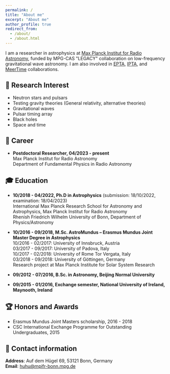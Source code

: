 ```yaml
---
permalink: /
title: "About me"
excerpt: "About me"
author_profile: true
redirect_from: 
  - /about/
  - /about.html
---
```

I am a researcher in astrophysics at [Max Planck Institut for Radio Astronomy](https://www.mpifr-bonn.mpg.de/2169/en), funded by MPG-CAS "LEGACY" collaboration on low-frequency gravitational wave astronomy. I am also involved in [EPTA](http://http//www.epta.eu.org/), [IPTA](https://ipta4gw.org/), and [MeerTime](http://www.meertime.org/) collaborations.

:dizzy: Research Interest
------
* Neutron stars and pulsars
* Testing gravity theories (General relativity, alternative theories)
* Gravitational waves
* Pulsar timing array
* Black holes
* Space and time

:telescope: Career
------
* **Postdoctoral Researcher, 04/2023 - present** \
                         Max Planck Institut for Radio Astronomy\
                         Department of Fundamental Physics in Radio Astronomy

:mortar_board: Education
------
* **10/2018 - 04/2022, Ph.D in Astrophysics** (submission: 18/10/2022, examination: 18/04/2023) \
  International Max Planck Research School for Astronomy and Astrophysics, Max Planck Institut for Radio Astronomy\
  Rhenish Friedrich Wilhelm University of Bonn, Department of Physics/Astronomy
* **10/2016 - 09/2018, M.Sc. AstroMundus – Erasmus Mundus Joint Master Degree in Astrophysics**\
  10/2016 - 02/2017: University of Innsbruck, Austria\
  03/2017 - 09/2017: University of Padova, Italy\
  10/2017 - 02/2018: University of Rome Tor Vergata, Italy\
  03/2018 - 09/2018: University of Göttingen, Germany\
  Research project at Max Planck Institute for Solar System Research
  
* **09/2012 - 07/2016, B.Sc. in Astronomy, Beijing Normal University**
* **09/2015 - 01/2016, Exchange semester, National University of Ireland, Maynooth, Ireland**

:trophy: Honors and Awards
------
* Erasmus Mundus Joint Masters scholarship, 2016 - 2018 
* CSC International Exchange Programme for Outstanding Undergraduates, 2015 

:round_pushpin: Contact information
------
**Address**: Auf dem Hügel 69, 53121 Bonn, Germany\
**Email**: huhu@mpifr-bonn.mpg.de
